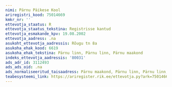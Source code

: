 ```yaml
---
nimi: Pärnu Päikese Kool
ariregistri_kood: 75014669
kmkr_nr: ''
ettevotja_staatus: R
ettevotja_staatus_tekstina: Registrisse kantud
ettevotja_esmakande_kpv: 19.08.2002
ettevotja_aadress: .na
asukoht_ettevotja_aadressis: Rõugu tn 8a
asukoha_ehak_kood: 6619
asukoha_ehak_tekstina: Pärnu linn, Pärnu linn, Pärnu maakond
indeks_ettevotja_aadressis: '80031'
ads_adr_id: 3112493
ads_ads_oid: .na
ads_normaliseeritud_taisaadress: Pärnu maakond, Pärnu linn, Pärnu linn, Rõugu tn 8a
teabesysteemi_link: https://ariregister.rik.ee/ettevotja.py?ark=75014669&ref=rekvisiidid
---
```

